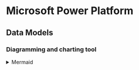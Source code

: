 # Microsoft Power Platform

## Data Models
### Diagramming and charting tool
<details><summary>Mermaid</summary>
<li><a href="https://github.com/spusgh/Db-Scripts/tree/main/DbModels"> MS Power Platform Loan Ecosystem </a></li>
</details>

